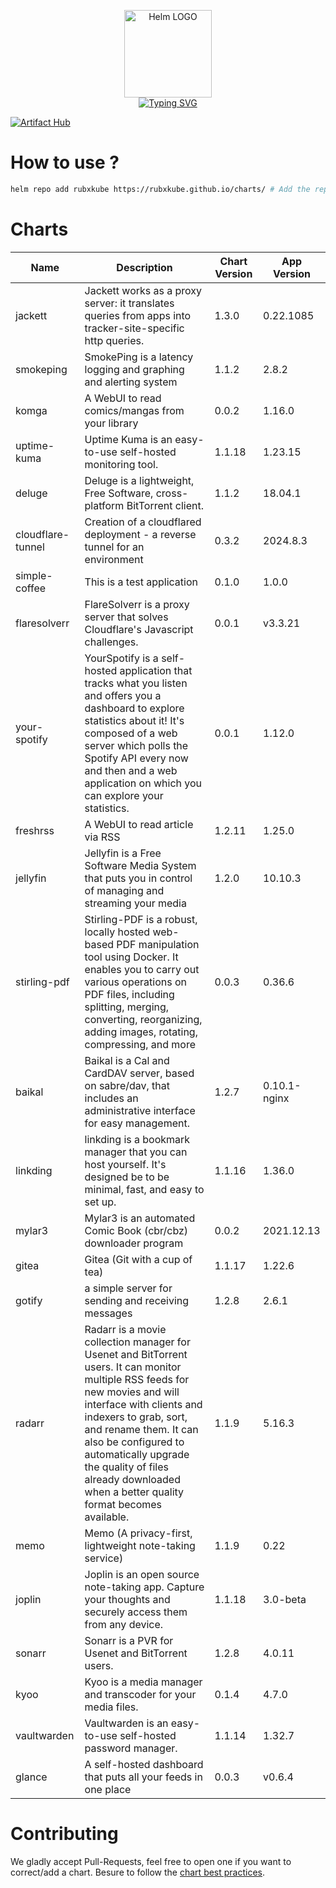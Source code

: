 <p align="center">
    <img src="https://helm.sh/img/helm.svg" width="140px" alt="Helm LOGO"/>
    <br>
    <a href="https://rubxkube.github.io/charts/"><img src="https://readme-typing-svg.herokuapp.com?font=Fira+Code&pause=1000&color=0F1689&background=FFFFFF00&center=true&vCenter=true&width=435&lines=QJOLY's+Chart+Repository;rubxkube.github.io%2Fhelm-charts;+Feel+free+to+contribute" alt="Typing SVG" /></a>
</p>

[![Artifact Hub](https://img.shields.io/endpoint?url=https://artifacthub.io/badge/repository/rubxkube)](https://artifacthub.io/packages/search?repo=rubxkube)

# How to use ? 

```bash
helm repo add rubxkube https://rubxkube.github.io/charts/ # Add the repo to your helm
```

# Charts

| Name  | Description | Chart Version | App Version |
|-------|-------------|---------------|-------------|
| jackett | Jackett works as a proxy server: it translates queries from apps into tracker-site-specific http queries. | 1.3.0 | 0.22.1085 |
| smokeping | SmokePing is a latency logging and graphing and alerting system | 1.1.2 | 2.8.2 |
| komga | A WebUI to read comics/mangas from your library | 0.0.2 | 1.16.0 |
| uptime-kuma | Uptime Kuma is an easy-to-use self-hosted monitoring tool. | 1.1.18 | 1.23.15 |
| deluge | Deluge is a lightweight, Free Software, cross-platform BitTorrent client. | 1.1.2 | 18.04.1 |
| cloudflare-tunnel | Creation of a cloudflared deployment - a reverse tunnel for an environment | 0.3.2 | 2024.8.3 |
| simple-coffee | This is a test application | 0.1.0 | 1.0.0 |
| flaresolverr | FlareSolverr is a proxy server that solves Cloudflare's Javascript challenges. | 0.0.1 | v3.3.21 |
| your-spotify | YourSpotify is a self-hosted application that tracks what you listen and offers you a dashboard to explore statistics about it! It's composed of a web server which polls the Spotify API every now and then and a web application on which you can explore your statistics. | 0.0.1 | 1.12.0 |
| freshrss | A WebUI to read article via RSS | 1.2.11 | 1.25.0 |
| jellyfin | Jellyfin is a Free Software Media System that puts you in control of managing and streaming your media | 1.2.0 | 10.10.3 |
| stirling-pdf | Stirling-PDF is a robust, locally hosted web-based PDF manipulation tool using Docker. It enables you to carry out various operations on PDF files, including splitting, merging, converting, reorganizing, adding images, rotating, compressing, and more | 0.0.3 | 0.36.6 |
| baikal | Baikal is a Cal and CardDAV server, based on sabre/dav, that includes an administrative interface for easy management. | 1.2.7 | 0.10.1-nginx |
| linkding | linkding is a bookmark manager that you can host yourself. It's designed be to be minimal, fast, and easy to set up. | 1.1.16 | 1.36.0 |
| mylar3 | Mylar3 is an automated Comic Book (cbr/cbz) downloader program | 0.0.2 | 2021.12.13 |
| gitea | Gitea (Git with a cup of tea) | 1.1.17 | 1.22.6 |
| gotify | a simple server for sending and receiving messages | 1.2.8 | 2.6.1 |
| radarr | Radarr is a movie collection manager for Usenet and BitTorrent users. It can monitor multiple RSS feeds for new movies and will interface with clients and indexers to grab, sort, and rename them. It can also be configured to automatically upgrade the quality of files already downloaded when a better quality format becomes available. | 1.1.9 | 5.16.3 |
| memo | Memo (A privacy-first, lightweight note-taking service) | 1.1.9 | 0.22 |
| joplin | Joplin is an open source note-taking app. Capture your thoughts and securely access them from any device. | 1.1.18 | 3.0-beta |
| sonarr | Sonarr is a PVR for Usenet and BitTorrent users. | 1.2.8 | 4.0.11 |
| kyoo | Kyoo is a media manager and transcoder for your media files. | 0.1.4 | 4.7.0 |
| vaultwarden | Vaultwarden is an easy-to-use self-hosted password manager. | 1.1.14 | 1.32.7 |
| glance | A self-hosted dashboard that puts all your feeds in one place | 0.0.3 | v0.6.4 |


# Contributing 

We gladly accept Pull-Requests, feel free to open one if you want to correct/add a chart. Besure to follow the [chart best practices](https://helm.sh/docs/chart_best_practices/).
